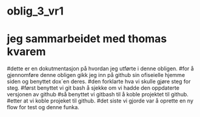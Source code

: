 # oblig_3_vr1
# jeg sammarbeidet med thomas kvarem
#dette er en dokutmentasjon på hvordan jeg utførte i denne obligen. 
#for å gjennomføre denne obligen gikk jeg inn på github sin ofiseielle hjemme siden og benyttet dox`en deres.
#den forklarte hva vi skulle gjøre steg for steg. 
#først benyttet vi git bash å sjekke om vi hadde den oppdaterte versjonen av github 
#så benyttet vi gitbash til å koble projektet til github. 
#etter at vi koble projeket til github.
#det siste vi gjorde var å oprette en ny flow for test og denne funka. 
